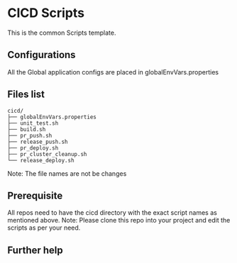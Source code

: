 # CICD Scripts

This is the common Scripts template.

## Configurations

All the Global application configs are placed in globalEnvVars.properties

## Files list

```
cicd/
├── globalEnvVars.properties       
├── unit_test.sh
├── build.sh       
├── pr_push.sh
├── release_push.sh    
├── pr_deploy.sh
├── pr_cluster_cleanup.sh
└── release_deploy.sh
```
Note: The file names are not be changes 

## Prerequisite

All repos need to have the cicd directory with the exact script names as mentioned above.
Note: Please clone this repo into your project and edit the scripts as per your need.

## Further help


